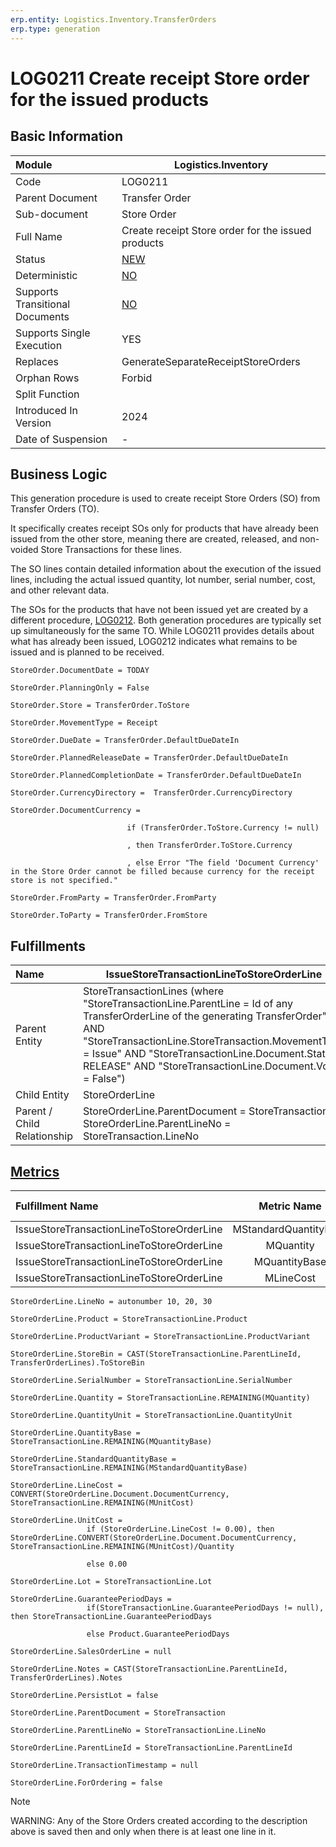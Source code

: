 ```yaml
---
erp.entity: Logistics.Inventory.TransferOrders
erp.type: generation
---
```


# LOG0211 Create receipt Store order for the issued products

## Basic Information

| Module                          | Logistics.Inventory                                          |
| :------------------------------ | ------------------------------------------------------------ |
| Code                            | LOG0211                                                      |
| Parent Document                 | Transfer Order                                               |
| Sub-document                    | Store Order                                                  |
| Full Name                       | Create receipt Store order for the issued products           |
| Status                          | [NEW](xref:generation-procedures-update)                     |
| Deterministic                   | [NO](xref:deterministic-generations)                         |
| Supports Transitional Documents | [NO](xref:transitional-documents)                            |
| Supports Single Execution       | YES                                                          |
| Replaces                        | GenerateSeparateReceiptStoreOrders                           |
| Orphan Rows                     | Forbid                                                       |
| Split Function                  |                                                              |
| Introduced In Version           | 2024                                                         |
| Date of Suspension              | -                                                            |

##  Business Logic

This generation procedure is used to create receipt Store Orders (SO) from Transfer Orders (TO).

It specifically creates receipt SOs only for products that have already been issued from the other store, meaning there are created, released, and non-voided Store Transactions for these lines.

The SO lines contain detailed information about the execution of the issued lines, including the actual issued quantity, lot number, serial number, cost, and other relevant data.

The SOs for the products that have not been issued yet are created by a different procedure, [LOG0212](LOG0212.md). Both generation procedures are typically set up simultaneously for the same ТО. While LOG0211 provides details about what has already been issued, LOG0212 indicates what remains to be issued and is planned to be received.

```
StoreOrder.DocumentDate = TODAY

StoreOrder.PlanningOnly = False

StoreOrder.Store = TransferOrder.ToStore

StoreOrder.MovementType = Receipt

StoreOrder.DueDate = TransferOrder.DefaultDueDateIn

StoreOrder.PlannedReleaseDate = TransferOrder.DefaultDueDateIn

StoreOrder.PlannedCompletionDate = TransferOrder.DefaultDueDateIn

StoreOrder.CurrencyDirectory =  TransferOrder.CurrencyDirectory 

StoreOrder.DocumentCurrency =  

​                          if (TransferOrder.ToStore.Currency != null)

​                          , then TransferOrder.ToStore.Currency

​                          , else Error "The field 'Document Currency' in the Store Order cannot be filled because currency for the receipt store is not specified."

StoreOrder.FromParty = TransferOrder.FromParty

StoreOrder.ToParty = TransferOrder.FromStore
```

## Fulfillments

| Name                        | IssueStoreTransactionLineToStoreOrderLine                            |
| :-------------------------- | ------------------------------------------------------------ |
| Parent Entity               | StoreTransactionLines (where "StoreTransactionLine.ParentLine =  Id of any TransferOrderLine of the generating TransferOrder" AND "StoreTransactionLine.StoreTransaction.MovementType = Issue" AND "StoreTransactionLine.Document.State = RELEASE" AND "StoreTransactionLine.Document.Void = False")|
| Child Entity                | StoreOrderLine                                               |
| Parent / Child Relationship | StoreOrderLine.ParentDocument = StoreTransaction; StoreOrderLine.ParentLineNo = StoreTransaction.LineNo |

## [Metrics](../reference/metrics.md)

| Fulfillment Name                          |      Metric Name      |               Measurement Unit                   | Parent Value                              | Child Value                         | New Record |
| :---------------------------------------- | :-------------------: | :----------------------------------------------: | :---------------------------------------- | :---------------------------------- | :-------------- |
| IssueStoreTransactionLineToStoreOrderLine | MStandardQuantityBase | StoreTransactionLine.Product.BaseMeasurementUnit | StoreTransactionLine.StandardQuantityBase | StoreOrderLine.StandardQuantityBase | YES     |
| IssueStoreTransactionLineToStoreOrderLine |       MQuantity       | StoreTransactionLine.QuantityUnit                | StoreTransactionLine.Quantity             | StoreOrderLine.Quantity             | NO      |
| IssueStoreTransactionLineToStoreOrderLine |     MQuantityBase     | StoreTransactionLine.Product.BaseMeasurementUnit | StoreTransactionLine.QuantityBase         | StoreOrderLine.QuantityBase         | NO      |
| IssueStoreTransactionLineToStoreOrderLine |     MLineCost         | StoreTransactionLine.Document.EnterpriseCompany.BaseCurrency   | StoreTransactionLine.LineBaseCost         | StoreOrderLine.LineCost             | NO      |
```
StoreOrderLine.LineNo = autonumber 10, 20, 30

StoreOrderLine.Product = StoreTransactionLine.Product

StoreOrderLine.ProductVariant = StoreTransactionLine.ProductVariant

StoreOrderLine.StoreBin = CAST(StoreTransactionLine.ParentLineId, TransferOrderLines).ToStoreBin

StoreOrderLine.SerialNumber = StoreTransactionLine.SerialNumber

StoreOrderLine.Quantity = StoreTransactionLine.REMAINING(MQuantity)

StoreOrderLine.QuantityUnit = StoreTransactionLine.QuantityUnit

StoreOrderLine.QuantityBase = StoreTransactionLine.REMAINING(MQuantityBase)

StoreOrderLine.StandardQuantityBase = StoreTransactionLine.REMAINING(MStandardQuantityBase)

StoreOrderLine.LineCost = CONVERT(StoreOrderLine.Document.DocumentCurrency, StoreTransactionLine.REMAINING(MUnitCost)

StoreOrderLine.UnitCost =
                 if (StoreOrderLine.LineCost != 0.00), then StoreOrderLine.CONVERT(StoreOrderLine.Document.DocumentCurrency, StoreTransactionLine.REMAINING(MUnitCost)/Quantity

                 else 0.00
                         
StoreOrderLine.Lot = StoreTransactionLine.Lot

StoreOrderLine.GuaranteePeriodDays =
                 if(StoreTransactionLine.GuaranteePeriodDays != null), then StoreTransactionLine.GuaranteePeriodDays

                 else Product.GuaranteePeriodDays

StoreOrderLine.SalesOrderLine = null

StoreOrderLine.Notes = CAST(StoreTransactionLine.ParentLineId, TransferOrderLines).Notes

StoreOrderLine.PersistLot = false

StoreOrderLine.ParentDocument = StoreTransaction

StoreOrderLine.ParentLineNo = StoreTransactionLine.LineNo

StoreOrderLine.ParentLineId = StoreTransactionLine.ParentLineId

StoreOrderLine.TransactionTimestamp = null

StoreOrderLine.ForOrdering = false

```

> [!Note]
> WARNING: Any of the Store Orders created according to the description above is saved then and only when there is at least one line in it.
